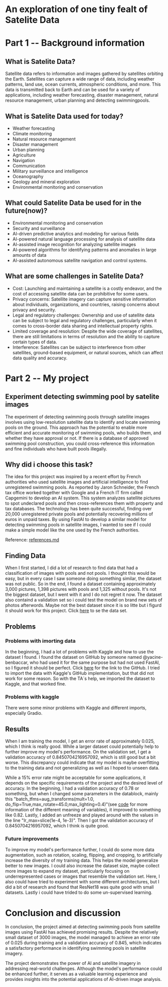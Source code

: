 An exploration of one tiny fealt of Satelite Data
==============================

# Part 1 -- Background information

## What is Satelite Data?
Satellite data refers to information and images gathered by satellites orbiting the Earth. Satellites can capture a wide range of data, including weather patterns, land use, ocean currents, atmospheric conditions, and more. This data is transmitted back to Earth and can be used for a variety of applications, including weather forecasting, disaster management, natural resource management, urban planning and detecting swimmingpools.

## What is Satelite Data used for today?
* Weather forecasting
* Climate monitoring
* Natural resource management
* Disaster management
* Urban planning
* Agriculture
* Navigation
* Communication
* Military surveillance and intelligence
* Oceanography
* Geology and mineral exploration
* Environmental monitoring and conservation

## What could Satelite Data be used for in the future(now)?
* Environmental monitoring and conservation
* Security and surveillance
* AI-driven predictive analytics and modeling for various fields
* AI-powered natural language processing for analysis of satellite data
* AI-assisted image recognition for analyzing satellite images
* AI-powered algorithms for identifying patterns and anomalies in large amounts of data
* AI-assisted autonomous satellite navigation and control systems.

## What are some challenges in Satelite Data?
* Cost: Launching and maintaining a satellite is a costly endeavor, and the cost of accessing satellite data can be prohibitive for some users.
* Privacy concerns: Satellite imagery can capture sensitive information about individuals, organizations, and countries, raising concerns about privacy and security.
* Legal and regulatory challenges: Ownership and use of satellite data can be subject to legal and regulatory challenges, particularly when it comes to cross-border data sharing and intellectual property rights.
* Limited coverage and resolution: Despite the wide coverage of satellites, there are still limitations in terms of resolution and the ability to capture certain types of data.
* Interference: Satellites can be subject to interference from other satellites, ground-based equipment, or natural sources, which can affect data quality and accuracy.

# Part 2 -- My project

## Experiment detecting swimming pool by satelite images
The experiment of detecting swimming pools through satellite images involves using low-resolution satellite data to identify and locate swimming pools on the ground. This approach has the potential to enable more efficient and accurate monitoring of swimming pools, who builds them, and whether they have approval or not. If there is a database of approved swimming pool construction, you could cross-reference this information and fine individuals who have built pools illegally.

## Why did i choose this task?
The idea for this project was inspired by a recent effort by French authorities who used satellite images and artificial intelligence to find unregistered swimming pools. As reported by Jaron Schneider, the French tax office worked together with Google and a French IT firm called Capgemini to develop an AI system. This system analyzes satellite pictures to spot undeclared pools and then cross-references them with property and tax databases. The technology has been quite successful, finding over 20,000 unregistered private pools and potentially recovering millions of euros in unpaid taxes. By using FastAI to develop a similar model for detecting swimming pools in satellite images, I wanted to see if I could make a simple model like the one used by the French authorities. 

Reference: [references.md](../references/references.md)

## Finding Data
When I first started, I did a lot of research to find data that had a classification of images with pools and not pools. I thought this would be easy, but in every case I saw someone doing something similar, the dataset was not public. So in the end, I found a dataset containing approximately 3,000 pictures, 1,398 pictures with pools and 1,325 without pools. It's not the biggest dataset, but I went with it and I do not regret it now. The dataset also containd a validation set so i could test the model on brand new sets of photos afterwords. Maybe not the best dataset since it is so litte but i figurd it should work for this project. Click [here](/data/) to se the data set. 

## Problems
### Problems with imorting data
In the beginning, I had a lot of problems with Kaggle and how to use the dataset I found. I found the dataset on GitHub by someone named @yacine-benbaccar, who had used it for the same purpose but had not used FastAI, so I figured it should be perfect. Click [here](https://github.com/yacine-benbaccar/Pool-Detection) for the link to the GitHub. I tried to import the data with Kaggle's GitHub implementation, but that did not work for some reason. So with the TA´s help, we imported the dataset to Kaggle, and that worked fine.

### Problems with kaggle
There were some minor problems with Kaggle and different imports, especially Gradio.

## Results
When I am training the model, I get an error rate of approximately 0.025, which I think is really good. While a larger dataset could potentially help to further improve my model's performance. On the validation set, I get a validation accuracy of 0.8450704216957092, which is still good but a bit worse. This discrepancy could indicate that my model is maybe overfitting to the training data and not generalizing as well as I hoped to unseen data.

While a 15% error rate might be acceptable for some applications, it depends on the specific requirements of the project and the desired level of accuracy. In the beginning, I had a validation accuracy of 0.78 or something, but when I changed some parameters in the datablock, mainly this "batch_tfms=aug_transforms(mult=1.0, do_flip=True,max_rotate=45.0,max_lighting=0.4)"(see [code](https://www.kaggle.com/code/jrgenbjerkan/createmodel) for more information of the different meaning of variables), it improved to something like 0.82. Lastly, I added an unfreeze and played around with the values in the line "lr_max=slice(1e-4, 1e-3)". Then I got the validation accuracy of 0.8450704216957092, which I think is quite good.

### Future improvements 
To improve my model's performance further, I could do some more data augmentation, such as rotation, scaling, flipping, and cropping, to artificially increase the diversity of my training data. This helps the model generalize better to new images. I could also increase the dataset size, maybe collect more images to expand my dataset, particularly focusing on underrepresented cases or images that resemble the validation set. Here, I also could have tried to experiment with some different architectures, but I did a bit of research and found that ResNet18 was quite good with small datasets. Lastly i could have trided to do some un-supervised learning. 

# Conclusion and discussion
In conclusion, the project aimed at detecting swimming pools from satellite images using FastAI has achieved promising results. Despite the relatively small dataset of 3000 images, the model managed to achieve an error rate of 0.025 during training and a validation accuracy of 0.845, which indicates a satisfactory performance in identifying swimming pools in satellite imagery.

The project demonstrates the power of AI and satellite imagery in addressing real-world challenges. Although the model's performance could be enhanced further, it serves as a valuable learning experience and provides insights into the potential applications of AI-driven image analysis. 
